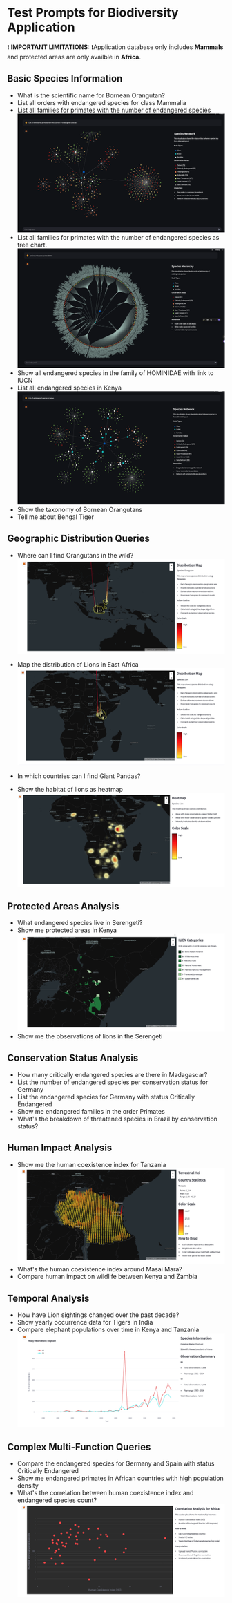 # Test Prompts for Biodiversity Application

❗ **IMPORTANT LIMITATIONS:** ❗Application database only includes **Mammals** and protected areas are only availble in **Africa**. 

## Basic Species Information
- What is the scientific name for Bornean Orangutan?
- List all orders with endangered species for class Mammalia
- List all families for primates with the number of endangered species 
  ![Screenshot](screenshots/screenshot_1_1.png)
- List all families for primates with the number of endangered species as tree chart.
  ![Screenshot](screenshots/screenshot_1_2.png)
- Show all endangered species in the family of HOMINIDAE with link to IUCN
- List all endangered species in Kenya
  ![Screenshot](screenshots/screenshot_1_3.png)
- Show the taxonomy of Bornean Orangutans
- Tell me about Bengal Tiger

## Geographic Distribution Queries
- Where can I find Orangutans in the wild?
  ![Screenshot](screenshots/screenshot_1.png)

- Map the distribution of Lions in East Africa
  ![Screenshot](screenshots/screenshot_2.png)
- In which countries can I find Giant Pandas?
- Show the habitat of lions as heatmap
  ![Screenshot](screenshots/screenshot_3.png)

## Protected Areas Analysis
- What endangered species live in Serengeti?
- Show me protected areas in Kenya
  ![Screenshot](screenshots/screenshot_4.png)
- Show me the observations of lions in the Serengeti

## Conservation Status Analysis
- How many critically endangered species are there in Madagascar?
- List the number of endangered species per conservation status for Germany
- List the endangered species for Germany with status Critically Endangered
- Show me endangered families in the order Primates
- What's the breakdown of threatened species in Brazil by conservation status?

## Human Impact Analysis
- Show me the human coexistence index for Tanzania
  ![Screenshot](screenshots/screenshot_5.png)
- What's the human coexistence index around Masai Mara?
- Compare human impact on wildlife between Kenya and Zambia

## Temporal Analysis
- How have Lion sightings changed over the past decade?
- Show yearly occurrence data for Tigers in India
- Compare elephant populations over time in Kenya and Tanzania
  ![Screenshot](screenshots/screenshot_6.png)

## Complex Multi-Function Queries
- Compare the endangered species for Germany and Spain with status Critically Endangered
- Show me endangered primates in African countries with high population density
- What's the correlation between human coexistence index and endangered species count?
  ![Screenshot](screenshots/screenshot_7.png)
  
